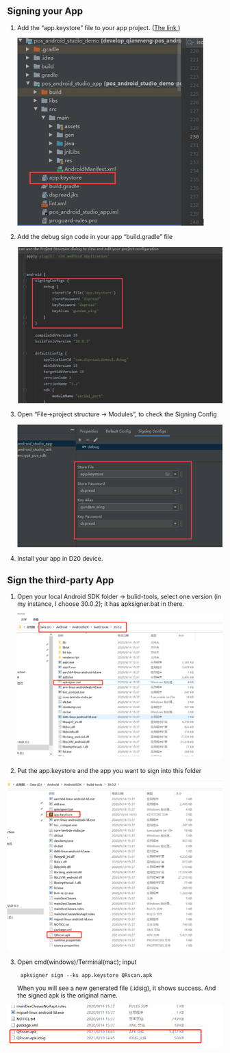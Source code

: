 ## Signing your App

1. Add the “app.keystore” file to your app project. ([The link ](https://gitlab.com/dspread/android/-/blob/master/pos_android_studio_demo/pos_android_studio_app/app.keystore))

   ![](./_images/sign1.jpg)

2. Add the debug sign code in your app “build.gradle” file

   ![](./_images/sign2.jpg)

3. Open “File->project structure -> Modules”, to check the Signing Config

   ![sign3](./_images/sign3.jpg)

4. Install your app in D20 device.

## Sign the third-party App

1. Open your local Android SDK folder -> bulid-tools, select one version (in my instance, I choose 30.0.2); it has apksigner.bat in there. 

   ![](./_images/signApp1.jpg)

2. Put the app.keystore and the app you want to sign into this folder

![](./_images/signApp2.jpg)

3. Open cmd(windows)/Terminal(mac);  input

   ```
    apksigner sign --ks app.keystore QRscan.apk
   ```

    When you will see a new generated file (.idsig), it shows success. And the signed apk is the original name.

![](./_images/signApp3.jpg)

